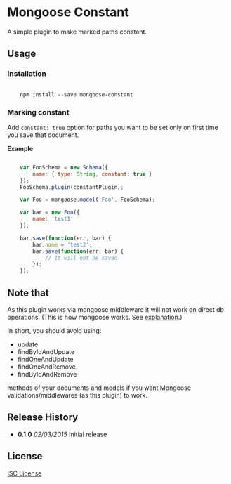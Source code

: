 # Mongoose Constant

A simple plugin to make marked paths constant.



## Usage

### Installation

```

    npm install --save mongoose-constant

```

### Marking constant

Add `constant: true` option for paths you want to be set only on first time you save that document.

**Example**

```javascript

    var FooSchema = new Schema({
        name: { type: String, constant: true }
    });
    FooSchema.plugin(constantPlugin);

    var Foo = mongoose.model('Foo', FooSchema);

    var bar = new Foo({
        name: 'test1'
    });

    bar.save(function(err, bar) {
        bar.name = 'test2';
        bar.save(function(err, bar) {
            // It will not be saved
        });
    });

```



## Note that

As this plugin works via mongoose middleware it will not work on direct db operations. (This is how mongoose works. See [explanation](https://github.com/LearnBoost/mongoose/issues/964).)

In short, you should avoid using:

  * update
  * findByIdAndUpdate
  * findOneAndUpdate
  * findOneAndRemove
  * findByIdAndRemove

methods of your documents and models if you want Mongoose validations/middlewares (as this plugin) to work.



## Release History

  * **0.1.0** *02/03/2015* Initial release



## License

[ISC License](http://opensource.org/licenses/ISC)

